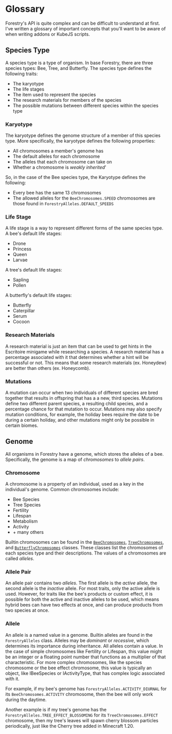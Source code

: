 # Glossary
Forestry's API is quite complex and can be difficult to understand at first. I've written a glossary of
important concepts that you'll want to be aware of when writing addons or KubeJS scripts.

## Species Type
A species type is a type of organism. In base Forestry, there are three species types: Bee, Tree, and Butterfly.
The species type defines the following traits:  
- The karyotype
- The life stages
- The item used to represent the species
- The research materials for members of the species
- The possible mutations between different species within the species type

### Karyotype
The karyotype defines the genome structure of a member of this species type.
More specifically, the karyotype defines the following properties:  
- All chromosomes a member's genome has
- The default alleles for each chromosome
- The alleles that each chromosome can take on
- Whether a chromosome is _weakly inherited_'

So, in the case of the Bee species type, the Karyotype defines the following:  
- Every bee has the same 13 chromosomes
- The allowed alleles for the `BeeChromosomes.SPEED` chromosomes are those found in `ForestryAlleles.DEFAULT_SPEEDS`

### Life Stage
A life stage is a way to represent different forms of the same species type.
A bee's default life stages:  
- Drone
- Princess
- Queen
- Larvae

A tree's default life stages:  
- Sapling
- Pollen

A butterfly's default life stages:  
- Butterfly
- Caterpillar
- Serum
- Cocoon

### Research Materials
A research material is just an item that can be used to get hints in the Escritoire minigame while researching a species.
A research material has a percentage associated with it that determines whether a hint will be successful or not.
This means that some research materials (ex. Honeydew) are better than others (ex. Honeycomb).

### Mutations
A mutation can occur when two individuals of different species are bred together that results in offspring that has a
a new, third species. Mutations define two different parent species, a resulting child species, and a percentage chance
for that mutation to occur. Mutations may also specify mutation conditions, for example, the holiday bees require the
date to be during a certain holiday, and other mutations might only be possible in certain biomes.

## Genome
All organisms in Forestry have a genome, which stores the alleles of a bee.
Specifically, the genome is a map of _chromosomes_ to _allele pairs_.

### Chromosome
A chromosome is a property of an individual, used as a key in the individual's genome. Common chromosomes include:  
- Bee Species
- Tree Species
- Fertility
- Lifespan
- Metabolism
- Activity
- \+ many others

Builtin chromosomes can be found in the 
[`BeeChromosomes`](https://github.com/thedarkcolour/ForestryCE/blob/1.20.1/src/main/java/forestry/api/genetics/alleles/BeeChromosomes.java), 
[`TreeChromosomes`](https://github.com/thedarkcolour/ForestryCE/blob/1.20.1/src/main/java/forestry/api/genetics/alleles/TreeChromosomes.java), and 
[`ButterflyChromosomes`](https://github.com/thedarkcolour/ForestryCE/blob/1.20.1/src/main/java/forestry/api/genetics/alleles/ButterflyChromosomes.java) classes. 
These classes list the chromosomes of each species type and their descriptions. The values of a chromosomes are called _alleles_.

### Allele Pair
An allele pair contains two _alleles_. The first allele is the _active_ allele, the second allele
is the _inactive_ allele. For most traits, only the active allele is used. However, for traits like the bee's products or
custom effect, it is possible for both the active and inactive alleles to be used, which means hybrid bees can have
two effects at once, and can produce products from two species at once.

### Allele
An allele is a named value in a genome. Builtin alleles are found in the `ForestryAlleles` class.
Alleles may be _dominant_ or _recessive_, which determines its importance during inheritance.
All alleles contain a value. In the case of simple chromosomes like Fertility or Lifespan, this value might be an integer
or a floating point number that functions as a multiplier of that characteristic. For more complex chromosomes, like the
species chromosome or the bee effect chromosome, this value is typically an object, like IBeeSpecies or IActivityType,
that has complex logic associated with it.

For example, if my bee's genome has `ForestryAlleles.ACTIVITY_DIURNAL` for its `BeeChromosomes.ACTIVITY` chromosome, then
the bee will only work during the daytime.

Another example is if my tree's genome has the `ForestryAlleles.TREE_EFFECT_BLOSSOMING` for its `TreeChromosomes.EFFECT` chromosome,
then my tree's leaves will spawn cherry blossom particles periodically, just like the Cherry tree added in Minecraft 1.20.